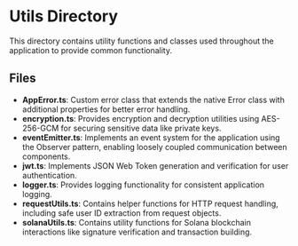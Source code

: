 # Utils Directory

This directory contains utility functions and classes used throughout the application to provide common functionality.

## Files

- **AppError.ts**: Custom error class that extends the native Error class with additional properties for better error handling.
- **encryption.ts**: Provides encryption and decryption utilities using AES-256-GCM for securing sensitive data like private keys.
- **eventEmitter.ts**: Implements an event system for the application using the Observer pattern, enabling loosely coupled communication between components.
- **jwt.ts**: Implements JSON Web Token generation and verification for user authentication.
- **logger.ts**: Provides logging functionality for consistent application logging.
- **requestUtils.ts**: Contains helper functions for HTTP request handling, including safe user ID extraction from request objects.
- **solanaUtils.ts**: Contains utility functions for Solana blockchain interactions like signature verification and transaction building. 